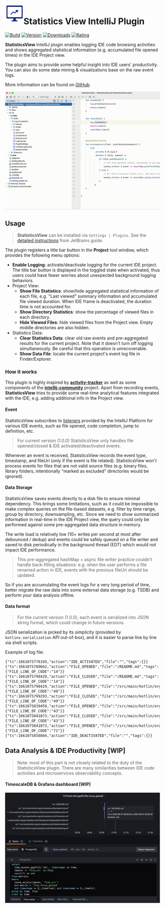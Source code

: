 <img src="src/main/resources/META-INF/pluginIcon.svg" width="60" height="60" alt="icon" align="left"/>

Statistics View IntelliJ Plugin
===

[![Build][github-action-svg]][github-action-build]
[![Version][plugin-version-svg]][plugin-repo]
[![Downloads][plugin-downloads-svg]][plugin-repo]
[![Rating][plugin-rating-svg]][plugin-repo]

<!-- Plugin description -->
**StatisticsView** IntelliJ plugin enables logging IDE code browsing activities and shows aggregated statistical information (e.g. accumulated file opened times) in the IDE Project view.

The plugin aims to provide some helpful insight into IDE users' productivity. You can also do some data mining & visualizations base on the raw event logs.

More information can be found on [GitHub](https://github.com/yaohui-wyh/StatisticsView).

<!-- Plugin description end -->

<img src="docs/demo.gif" width="640" alt="demo"/>

## Usage

> **StatisticsView** can be installed via `Settings | Plugins`. See the [detailed instructions](https://www.jetbrains.com/help/idea/managing-plugins.html#) from JetBrains guide.

The plugin registers a title bar button in the **Project** tool window, which provides the following menu options:

- **Enable Logging**: activate/deactivate logging for the current IDE project. The title bar button is displayed in the toggled state when activated, thus users could have fewer worries about unexpected background logging behaviors.
- Project View:
    - **Show File Statistics**: show/hide aggregated statistical information of each file, e.g. "Last viewed" summary information and accumulated file viewed duration. When IDE frame is deactivated, the duration time is not accounted for.
    - **Show Directory Statistics**: show the percentage of viewed files in each directory.
    - **Hide Viewed Files**: hide viewed files from the Project view. Empty middle directories are also hidden.
- Statistics Data:
    - **Clear Statistics Data**: clear old raw events and pre-aggregated results for the current project. Note that it doesn't turn off logging simultaneously. Be careful that this operation is unrecoverable.
    - **Show Data File**: locate the current project's event log file in Finder/Explorer.

### How it works

This plugin is highly inspired by [**activity-tracker**](https://github.com/dkandalov/activity-tracker) as well as some components of the [**intellij-community**](https://github.com/JetBrains/intellij-community) project. Apart from recording events, **StatisticsView** tries to provide some real-time analytical features integrated with the IDE, e.g. adding additional info in the Project view.

#### Event

StatisticsView subscribes to [listeners](https://plugins.jetbrains.com/docs/intellij/plugin-listeners.html) provided by the IntelliJ Platform for various IDE events, such as file opened, code completion, jump to definition, etc.

> For current version (1.0.0) StatisticsView only handles file opened/closed & IDE activated/deactivated events.

Whenever an event is received, StatisticsView records the event type, timestamp, and fileUri (only if the event is file related). StatisticsView won't process events for files that are not valid source files (e.g. binary files, library folders, intentionally "marked as excluded" directories would be ignored).

#### Data Storage

StatisticsView saves events directly to a disk file to ensure minimal dependency. This brings some limitations, such as it could be impossible to make complex queries on the file-based datasets, e.g. filter by time range,  group by directory, downsampling, etc. Since we need to show summarized information in real-time in the IDE Project view, the query could only be performed against some pre-aggregated data structure in memory.

The write load is relatively low (10+ writes per second at most after debounced / dedup) and events could be safely queued on a file writer and saved to disk periodically in the background thread (EDT) which would not impact IDE performance.

> This pre-aggregated hashMap + async file writer practice couldn't handle back-filling situations: e.g. when the user performs a file renamed action in IDE, events with the previous fileUri should be updated.

So if you are accumulating the event logs for a very long period of time, better migrate the raw data into some external data storage (e.g. TSDB) and perform your data analysis offline.

#### Data format

> For the current version (1.0.0), each event is serialized into JSON string format, which could change in future versions.

JSON serialization is picked by its simplicity (provided by `kotlinx.serialization` API out-of-box), and it is easier to parse line by line via shell scripts.

Example of log file:

```
{"ts":1661075776169,"action":"IDE_ACTIVATED","file":"","tags":{}}
{"ts":1661075789662,"action":"FILE_OPENED","file":"/README.md","tags":{"FILE_LINE_OF_CODE":"14"}}
{"ts":1661075798429,"action":"FILE_CLOSED","file":"/README.md","tags":{"FILE_LINE_OF_CODE":"14"}}
{"ts":1661075798429,"action":"FILE_OPENED","file":"/src/main/kotlin/org/yh/statistics/listener/MyFileEditorManagerListener.kt","tags":{"FILE_LINE_OF_CODE":"49"}}
{"ts":1661075799293,"action":"FILE_CLOSED","file":"/src/main/kotlin/org/yh/statistics/listener/MyFileEditorManagerListener.kt","tags":{"FILE_LINE_OF_CODE":"49"}}
{"ts":1661075839459,"action":"FILE_OPENED","file":"/src/main/kotlin/org/yh/statistics/view/MyViewTreeStructureProvider.kt","tags":{"FILE_LINE_OF_CODE":"43"}}
{"ts":1661075841073,"action":"FILE_CLOSED","file":"/src/main/kotlin/org/yh/statistics/view/MyViewTreeStructureProvider.kt","tags":{"FILE_LINE_OF_CODE":"43"}}
{"ts":1661075841073,"action":"FILE_OPENED","file":"/src/main/kotlin/org/yh/statistics/view/MyViewNodeDecorator.kt","tags":{"FILE_LINE_OF_CODE":"71"}}
{"ts":1661075850804,"action":"IDE_DEACTIVATED","file":"","tags":{}}
```

## Data Analysis & IDE Productivity [WIP]

> Note: most of this part is not closely related to the duty of the StatisticsView plugin. There are many similarities between IDE code activities and microservices observability concepts.

#### TimescaleDB & Grafana dashboard [WIP]

<img src="docs/grafana.png" width="800"/>

<!-- Badges -->

[github-action-build]: https://github.com/yaohui-wyh/StatisticsView/actions/workflows/build.yml
[github-action-svg]: https://github.com/yaohui-wyh/StatisticsView/actions/workflows/build.yml/badge.svg
[plugin-repo]: https://plugins.jetbrains.com/plugin/19747-statistics-view
[plugin-downloads-svg]: http://img.shields.io/jetbrains/plugin/d/19747
[plugin-rating-svg]: http://img.shields.io/jetbrains/plugin/r/stars/19747
[plugin-version-svg]: https://img.shields.io/jetbrains/plugin/v/19747?label=version

